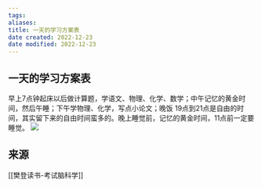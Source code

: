 ```yaml
---
tags: 
aliases: 
title: 一天的学习方案表
date created: 2022-12-23
date modified: 2022-12-23
---
```


## 一天的学习方案表

早上7点钟起床以后做计算题，学语文、物理、化学、数学；中午记忆的黄金时间，然后午睡；下午学物理、化学，写点小论文；晚饭 19点到21点是自由的时间，其实留下来的自由时间蛮多的。晚上睡觉前，记忆的黄金时间，11点前一定要睡觉。
![](https://xxpic.oss-cn-qingdao.aliyuncs.com/pic/20221223200404.png)


## 来源
[[樊登读书-考试脑科学]]